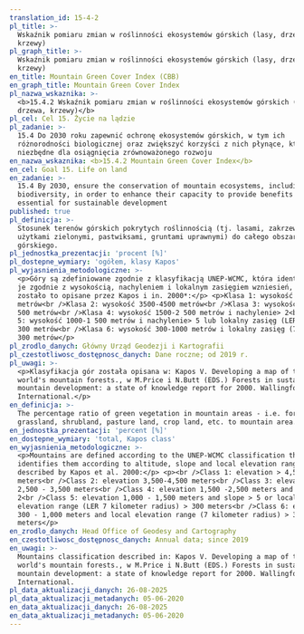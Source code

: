 ```yaml
---
translation_id: 15-4-2
pl_title: >-
  Wskaźnik pomiaru zmian w roślinności ekosystemów górskich (lasy, drzewa,
  krzewy)
pl_graph_title: >-
  Wskaźnik pomiaru zmian w roślinności ekosystemów górskich (lasy, drzewa,
  krzewy)
en_title: Mountain Green Cover Index (CBB)
en_graph_title: Mountain Green Cover Index
pl_nazwa_wskaznika: >-
  <b>15.4.2 Wskaźnik pomiaru zmian w roślinności ekosystemów górskich (lasy,
  drzewa, krzewy)</b>
pl_cel: Cel 15. Życie na lądzie
pl_zadanie: >-
  15.4 Do 2030 roku zapewnić ochronę ekosystemów górskich, w tym ich
  różnorodności biologicznej oraz zwiększyć korzyści z nich płynące, które są
  niezbędne dla osiągnięcia zrównoważonego rozwoju
en_nazwa_wskaznika: <b>15.4.2 Mountain Green Cover Index</b>
en_cel: Goal 15. Life on land
en_zadanie: >-
  15.4 By 2030, ensure the conservation of mountain ecosystems, including their
  biodiversity, in order to enhance their capacity to provide benefits that are
  essential for sustainable development
published: true
pl_definicja: >-
  Stosunek terenów górskich pokrytych roślinnością (tj. lasami, zakrzewieniami,
  użytkami zielonymi, pastwiksami, gruntami uprawnymi) do całego obszaru
  górskiego.
pl_jednostka_prezentacji: 'procent [%]'
pl_dostepne_wymiary: 'ogółem, klasy Kapos'
pl_wyjasnienia_metodologiczne: >-
  <p>Góry są zdefiniowane zgodnie z klasyfikacją UNEP-WCMC, która identyfikuje
  je zgodnie z wysokością, nachyleniem i lokalnym zasięgiem wzniesień, jak
  zostało to opisane przez Kapos i in. 2000*:</p> <p>Klasa 1: wysokość 4500
  metrów<br />Klasa 2: wysokość 3500-4500 metrów<br />Klasa 3: wysokość 2500-3
  500 metrów<br />Klasa 4: wysokość 1500-2 500 metrów i nachylenie> 2<br />Klasa
  5: wysokość 1000-1 500 metrów i nachylenie> 5 lub lokalny zasięg (LER 7 km )>
  300 metrów<br />Klasa 6: wysokość 300-1000 metrów i lokalny zasięg (7 km )>
  300 metrów</p>
pl_zrodlo_danych: Główny Urząd Geodezji i Kartografii
pl_czestotliwosc_dostępnosc_danych: Dane roczne; od 2019 r.
pl_uwagi: >-
  <p>Klasyfikacja gór została opisana w: Kapos V. Developing a map of the
  world's mountain forests., w M.Price i N.Butt (EDS.) Forests in sustainable
  mountain development: a state of knowledge report for 2000. Wallingford: CAB
  International.</p>
en_definicja: >-
  The percentage ratio of green vegetation in mountain areas - i.e. forest,
  grassland, shrubland, pasture land, crop land, etc. to mountain area.
en_jednostka_prezentacji: 'percent [%]'
en_dostepne_wymiary: 'total, Kapos class'
en_wyjasnienia_metodologiczne: >-
  <p>Mountains are defined according to the UNEP-WCMC classification that
  identifies them according to altitude, slope and local elevation range as
  described by Kapos et al. 2000:</p> <p><br />Class 1: elevation > 4,500
  meters<br />Class 2: elevation 3,500-4,500 meters<br />Class 3: elevation
  2,500 - 3,500 meters<br />Class 4: elevation 1,500 -2,500 meters and slope >
  2<br />Class 5: elevation 1,000 - 1,500 meters and slope > 5 or local
  elevation range (LER 7 kilometer radius) > 300 meters<br />Class 6: elevation
  300 - 1,000 meters and local elevation range (7 kilometer radius) > 300
  meters</p>
en_zrodlo_danych: Head Office of Geodesy and Cartography
en_czestotliwosc_dostępnosc_danych: Annual data; since 2019
en_uwagi: >-
  Mountains classification described in: Kapos V. Developing a map of the
  world's mountain forests., w M.Price i N.Butt (EDS.) Forests in sustainable
  mountain development: a state of knowledge report for 2000. Wallingford: CAB
  International.
pl_data_aktualizacji_danych: 26-08-2025
pl_data_aktualizacji_metadanych: 05-06-2020
en_data_aktualizacji_danych: 26-08-2025
en_data_aktualizacji_metadanych: 05-06-2020
---
```

